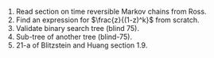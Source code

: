 1. Read section on time reversible Markov chains from Ross.
2. Find an expression for $\frac{z}{(1-z)^k}$ from scratch.
3. Validate binary search tree (blind 75).
4. Sub-tree of another tree (blind-75).
5. 21-a of Blitzstein and Huang section 1.9.
